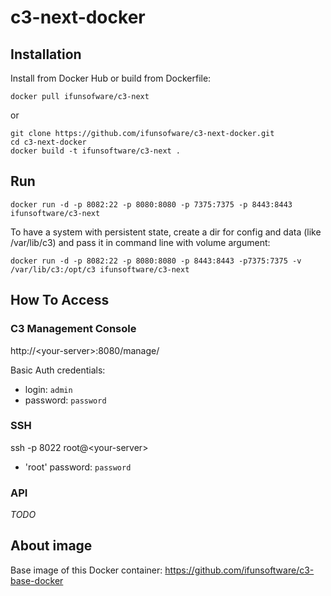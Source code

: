 c3-next-docker
==============

## Installation

Install from Docker Hub or build from Dockerfile:

```
docker pull ifunsofware/c3-next
```
or
```
git clone https://github.com/ifunsofware/c3-next-docker.git
cd c3-next-docker
docker build -t ifunsoftware/c3-next .
```


## Run

```
docker run -d -p 8082:22 -p 8080:8080 -p 7375:7375 -p 8443:8443 ifunsoftware/c3-next
```

To have a system with persistent state, create a dir for config and data (like /var/lib/c3) and pass it in command line with volume argument:

```
docker run -d -p 8082:22 -p 8080:8080 -p 8443:8443 -p7375:7375 -v /var/lib/c3:/opt/c3 ifunsoftware/c3-next
```

## How To Access

### C3 Management Console

http://\<your-server\>:8080/manage/

Basic Auth credentials:

* login: `admin`
* password: `password`

### SSH

ssh -p 8022 root@\<your-server\>

* 'root' password: `password`

### API

*TODO*

## About image

Base image of this Docker container:
https://github.com/ifunsoftware/c3-base-docker
